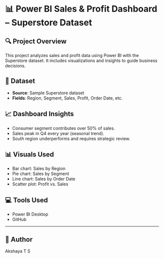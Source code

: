 # 📊 Power BI Sales & Profit Dashboard – Superstore Dataset

## 🔍 Project Overview
This project analyzes sales and profit data using Power BI with the Superstore dataset. It includes visualizations and insights to guide business decisions.

## 📁 Dataset
- **Source**: Sample Superstore dataset
- **Fields**: Region, Segment, Sales, Profit, Order Date, etc.

## 📈 Dashboard Insights
- Consumer segment contributes over 50% of sales.
- Sales peak in Q4 every year (seasonal trend).
- South region underperforms and requires strategic review.

## 📊 Visuals Used
- Bar chart: Sales by Region
- Pie chart: Sales by Segment
- Line chart: Sales by Order Date
- Scatter plot: Profit vs. Sales


## 💻 Tools Used
- Power BI Desktop
- GitHub

---

## 📌 Author
Akshaya T S

